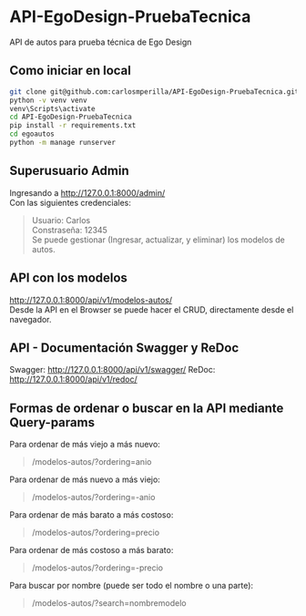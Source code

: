 # API-EgoDesign-PruebaTecnica
API de autos para prueba técnica de Ego Design

## Como iniciar en local
 ```sh
git clone git@github.com:carlosmperilla/API-EgoDesign-PruebaTecnica.git
python -v venv venv
venv\Scripts\activate
cd API-EgoDesign-PruebaTecnica
pip install -r requirements.txt
cd egoautos
python -m manage runserver
```

## Superusuario Admin
Ingresando a http://127.0.0.1:8000/admin/  
Con las siguientes credenciales:  
> Usuario: Carlos  
> Constraseña: 12345  
Se puede gestionar (Ingresar, actualizar, y eliminar) los modelos de autos.

## API con los modelos
http://127.0.0.1:8000/api/v1/modelos-autos/  
Desde la API en el Browser se puede hacer el CRUD, directamente desde el navegador.

## API - Documentación Swagger y ReDoc
Swagger: http://127.0.0.1:8000/api/v1/swagger/
ReDoc: http://127.0.0.1:8000/api/v1/redoc/

## Formas de ordenar o buscar en la API mediante Query-params
Para ordenar de más viejo a más nuevo:
> /modelos-autos/?ordering=anio

Para ordenar de más nuevo a más viejo:
> /modelos-autos/?ordering=-anio

Para ordenar de más barato a más costoso:
> /modelos-autos/?ordering=precio

Para ordenar de más costoso a más barato:
> /modelos-autos/?ordering=-precio

Para buscar por nombre (puede ser todo el nombre o una parte):
> /modelos-autos/?search=nombremodelo
